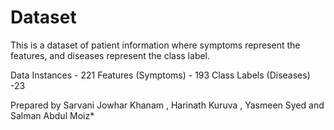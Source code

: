 # Dataset

This is a dataset of patient information where symptoms represent the features, and diseases represent the class label. 

Data Instances - 221
Features (Symptoms) - 193
Class Labels (Diseases) -23


Prepared by Sarvani Jowhar Khanam , Harinath Kuruva , Yasmeen Syed and Salman Abdul Moiz* 

